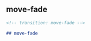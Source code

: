 <!-- transition: move-fade -->

## move-fade

```md
<!-- transition: move-fade -->

## move-fade
```
